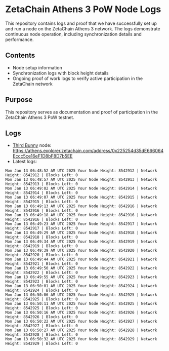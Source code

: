 # ZetaChain Athens 3 PoW Node Logs
This repository contains logs and proof that we have successfully set up and run a node on the ZetaChain Athens 3 network. The logs demonstrate continuous node operation, including synchronization details and performance.

## Contents
- Node setup information
- Synchronization logs with block height details
- Ongoing proof of work logs to verify active participation in the ZetaChain network

## Purpose
This repository serves as documentation and proof of participation in the ZetaChain Athens 3 PoW testnet.

## Logs

- [Third Bunny](https://thirdbunny.xyz/) node: https://athens.explorer.zetachain.com/address/0x225254d35dE666064Eccc5ce16eF1D8bF8D7b5EE
- Latest logs:
```
Mon Jan 13 06:48:52 AM UTC 2025 Your Node Height: 8542912 | Network Height: 8542912 | Blocks Left: 0
Mon Jan 13 06:48:57 AM UTC 2025 Your Node Height: 8542913 | Network Height: 8542913 | Blocks Left: 0
Mon Jan 13 06:49:02 AM UTC 2025 Your Node Height: 8542914 | Network Height: 8542914 | Blocks Left: 0
Mon Jan 13 06:49:07 AM UTC 2025 Your Node Height: 8542915 | Network Height: 8542915 | Blocks Left: 0
Mon Jan 13 06:49:13 AM UTC 2025 Your Node Height: 8542916 | Network Height: 8542916 | Blocks Left: 0
Mon Jan 13 06:49:18 AM UTC 2025 Your Node Height: 8542916 | Network Height: 8542916 | Blocks Left: 0
Mon Jan 13 06:49:23 AM UTC 2025 Your Node Height: 8542917 | Network Height: 8542917 | Blocks Left: 0
Mon Jan 13 06:49:29 AM UTC 2025 Your Node Height: 8542918 | Network Height: 8542918 | Blocks Left: 0
Mon Jan 13 06:49:34 AM UTC 2025 Your Node Height: 8542919 | Network Height: 8542919 | Blocks Left: 0
Mon Jan 13 06:49:39 AM UTC 2025 Your Node Height: 8542920 | Network Height: 8542920 | Blocks Left: 0
Mon Jan 13 06:49:44 AM UTC 2025 Your Node Height: 8542921 | Network Height: 8542921 | Blocks Left: 0
Mon Jan 13 06:49:50 AM UTC 2025 Your Node Height: 8542922 | Network Height: 8542922 | Blocks Left: 0
Mon Jan 13 06:49:55 AM UTC 2025 Your Node Height: 8542923 | Network Height: 8542923 | Blocks Left: 0
Mon Jan 13 06:50:01 AM UTC 2025 Your Node Height: 8542924 | Network Height: 8542924 | Blocks Left: 0
Mon Jan 13 06:50:06 AM UTC 2025 Your Node Height: 8542925 | Network Height: 8542925 | Blocks Left: 0
Mon Jan 13 06:50:11 AM UTC 2025 Your Node Height: 8542925 | Network Height: 8542925 | Blocks Left: 0
Mon Jan 13 06:50:16 AM UTC 2025 Your Node Height: 8542926 | Network Height: 8542926 | Blocks Left: 0
Mon Jan 13 06:50:22 AM UTC 2025 Your Node Height: 8542927 | Network Height: 8542927 | Blocks Left: 0
Mon Jan 13 06:50:27 AM UTC 2025 Your Node Height: 8542928 | Network Height: 8542928 | Blocks Left: 0
Mon Jan 13 06:50:32 AM UTC 2025 Your Node Height: 8542929 | Network Height: 8542929 | Blocks Left: 0
```
